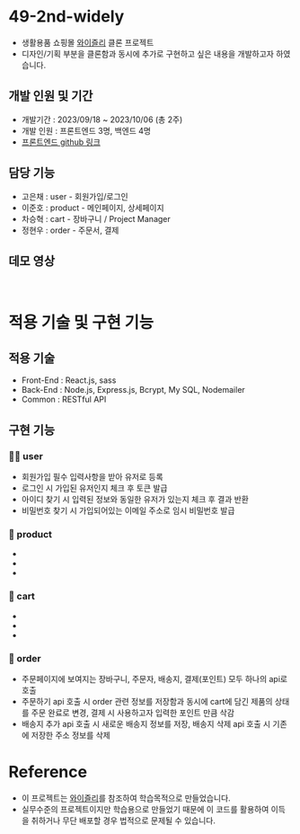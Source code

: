 # 49-2nd-widely
- 생활용품 쇼핑몰 [와이즐리](https://wisely.store/) 클론 프로젝트
- 디자인/기획 부분을 클론함과 동시에 추가로 구현하고 싶은 내용을 개발하고자 하였습니다.

## 개발 인원 및 기간
- 개발기간 : 2023/09/18 ~ 2023/10/06 (총 2주)
- 개발 인원 : 프론트엔드 3명, 백엔드 4명
- [프론트엔드 github 링크](https://github.com/wecode-bootcamp-korea/49-2nd-widely-frontend) <br>

## 담당 기능
- 고은채 : user - 회원가입/로그인 <br>
- 이준호 : product - 메인페이지, 상세페이지 <br>
- 차승혁 : cart - 장바구니 / Project Manager<br>
- 정현우 : order - 주문서, 결제<br>

## 데모 영상
<br>

# 적용 기술 및 구현 기능
## 적용 기술
- Front-End : React.js, sass
- Back-End : Node.js, Express.js, Bcrypt, My SQL, Nodemailer
- Common : RESTful API <br>

  
## 구현 기능
### 👩‍💻 user
- 회원가입 필수 입력사항을 받아 유저로 등록
- 로그인 시 가입된 유저인지 체크 후 토큰 발급
- 아이디 찾기 시 입력된 정보와 동일한 유저가 있는지 체크 후 결과 반환
- 비밀번호 찾기 시 가입되어있는 이메일 주소로 임시 비밀번호 발급
### 🎁 product
-
-
-
### 🛒 cart
-
-
-
### 💸 order
- 주문페이지에 보여지는 장바구니, 주문자, 배송지, 결제(포인트) 모두 하나의 api로 호출 
- 주문하기 api 호출 시 order 관련 정보를 저장함과 동시에 cart에 담긴 제품의 상태를 주문 완료로 변경, 결제 시 사용하고자 입력한 포인트 만큼 삭감
- 배송지 추가 api 호출 시 새로운 배송지 정보를 저장, 배송지 삭제 api 호출 시 기존에 저장한 주소 정보를 삭제

# Reference
- 이 프로젝트는 [와이즐리](https://wisely.store/)를 참조하여 학습목적으로 만들었습니다.
- 실무수준의 프로젝트이지만 학습용으로 만들었기 때문에 이 코드를 활용하여 이득을 취하거나 무단 배포할 경우 법적으로 문제될 수 있습니다.

